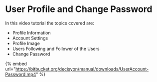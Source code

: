 # User Profile and Change Password

In this video tutorial the topics covered are:

* Profile Information
* Account Settings
* Profile Image
* Users Following and Follower of the Users
* Change Password

{% embed url="https://bitbucket.org/decisyon/manual/downloads/UserAccount-Password.mp4" %}







